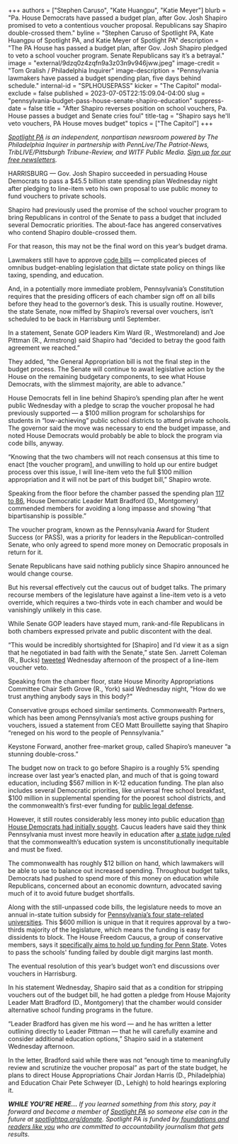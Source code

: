 +++
authors = ["Stephen Caruso", "Kate Huangpu", "Katie Meyer"]
blurb = "Pa. House Democrats have passed a budget plan, after Gov. Josh Shapiro promised to veto a contentious voucher proposal. Republicans say Shapiro double-crossed them."
byline = "Stephen Caruso of Spotlight PA, Kate Huangpu of Spotlight PA, and Katie Meyer of Spotlight PA"
description = "The PA House has passed a budget plan, after Gov. Josh Shapiro pledged to veto a school voucher program. Senate Republicans say it’s a betrayal."
image = "external/9dzq0z4zqfn9a3z03n9v946jww.jpeg"
image-credit = "Tom Gralish / Philadelphia Inquirer"
image-description = "Pennsylvania lawmakers have passed a budget spending plan, five days behind schedule."
internal-id = "SPLHOUSEPASS"
kicker = "The Capitol"
modal-exclude = false
published = 2023-07-05T22:15:09.04-04:00
slug = "pennsylvania-budget-pass-house-senate-shapiro-education"
suppress-date = false
title = "After Shapiro reverses position on school vouchers, Pa. House passes a budget and Senate cries foul"
title-tag = "Shapiro says he'll veto vouchers, PA House moves budget"
topics = ["The Capitol"]
+++

<a href="https://www.spotlightpa.org/"><em>Spotlight PA</em></a><em> is an independent, nonpartisan newsroom powered by The Philadelphia Inquirer in partnership with PennLive/The Patriot-News, TribLIVE/Pittsburgh Tribune-Review, and WITF Public Media. </em><a href="https://www.spotlightpa.org/newsletters"><em>Sign up for our free newsletters</em></a><em>.</em>

HARRISBURG — Gov. Josh Shapiro succeeded in persuading House Democrats to pass a $45.5 billion state spending plan Wednesday night after pledging to line-item veto his own proposal to use public money to fund vouchers to private schools.

Shapiro had previously used the promise of the school voucher program to bring Republicans in control of the Senate to pass a budget that included several Democratic priorities. The about-face has angered conservatives who contend Shapiro double-crossed them.

For that reason, this may not be the final word on this year’s budget drama.

<script src="https://www.spotlightpa.org/embed.js" async></script><div data-spl-embed-version="1" data-spl-src="https://www.spotlightpa.org/embeds/newsletter/"></div>

Lawmakers still have to approve <a href="https://www.penncapital-star.com/government-politics/cracking-the-code-these-budget-bills-are-where-the-deals-get-made/">code bills</a> — complicated pieces of omnibus budget-enabling legislation that dictate state policy on things like taxing, spending, and education.

And, in a potentially more immediate problem, Pennsylvania’s Constitution requires that the presiding officers of each chamber sign off on all bills before they head to the governor’s desk. This is usually routine. However, the state Senate, now miffed by Shapiro’s reversal over vouchers, isn’t scheduled to be back in Harrisburg until September.

In a statement, Senate GOP leaders Kim Ward (R., Westmoreland) and Joe Pittman (R., Armstrong) said Shapiro had “decided to betray the good faith agreement we reached.”

They added, “the General Appropriation bill is not the final step in the budget process. The Senate will continue to await legislative action by the House on the remaining budgetary components, to see what House Democrats, with the slimmest majority, are able to advance.”

House Democrats fell in line behind Shapiro’s spending plan after he went public Wednesday with a pledge to scrap the voucher proposal he had previously supported — a $100 million program for scholarships for students in “low-achieving” public school districts to attend private schools. The governor said the move was necessary to end the budget impasse, and noted House Democrats would probably be able to block the program via code bills, anyway.

“Knowing that the two chambers will not reach consensus at this time to enact \[the voucher program\], and unwilling to hold up our entire budget process over this issue, I will line-item veto the full $100 million appropriation and it will not be part of this budget bill,” Shapiro wrote.

Speaking from the floor before the chamber passed the spending plan <a href="https://www.legis.state.pa.us/CFDOCS/Legis/RC/Public/rc_view_action2.cfm?sess_yr=2023&amp;sess_ind=0&amp;rc_body=H&amp;rc_nbr=445">117 to 86</a>, House Democratic Leader Matt Bradford (D., Montgomery) commended members for avoiding a long impasse and showing “that bipartisanship is possible.”

The voucher program, known as the Pennsylvania Award for Student Success (or PASS), was a priority for leaders in the Republican-controlled Senate, who only agreed to spend more money on Democratic proposals in return for it.

Senate Republicans have said nothing publicly since Shapiro announced he would change course.

But his reversal effectively cut the caucus out of budget talks. The primary recourse members of the legislature have against a line-item veto is a veto override, which requires a two-thirds vote in each chamber and would be vanishingly unlikely in this case.

While Senate GOP leaders have stayed mum, rank-and-file Republicans in both chambers expressed private and public discontent with the deal.

“This would be incredibly shortsighted for \[Shapiro\] and I’d view it as a sign that he negotiated in bad faith with the Senate,” state Sen. Jarrett Coleman (R., Bucks) <a href="https://twitter.com/SenatorJColeman/status/1676677900920127489?s=20">tweeted</a> Wednesday afternoon of the prospect of a line-item voucher veto.

Speaking from the chamber floor, state House Minority Appropriations Committee Chair Seth Grove (R., York) said Wednesday night, &#34;How do we trust anything anybody says in this body?&#34;

Conservative groups echoed similar sentiments. Commonwealth Partners, which has been among Pennsylvania’s most active groups pushing for vouchers, issued a statement from CEO Matt Brouillette saying that Shapiro “reneged on his word to the people of Pennsylvania.”

Keystone Forward, another free-market group, called Shapiro’s maneuver “a stunning double-cross.”

The budget now on track to go before Shapiro is a roughly 5% spending increase over last year’s enacted plan, and much of that is going toward education, including $567 million in K-12 education funding. The plan also includes several Democratic priorities, like universal free school breakfast, $100 million in supplemental spending for the poorest school districts, and the commonwealth’s first-ever funding for <a href="https://www.spotlightpa.org/news/2023/04/pa-public-defense-gov-shapiro/">public legal defense</a>.

However, it still routes considerably less money into public education <a href="https://www.spotlightpa.org/news/2023/06/pa-education-spending-legislature-budget-josh-shapiro/">than House Democrats had initially sought</a>. Caucus leaders have said they think Pennsylvania must invest more heavily in education after <a href="https://www.spotlightpa.org/news/2023/06/pa-budget-2023-school-funding-lawsuit-commonwealth-court/">a state judge ruled</a> that the commonwealth’s education system is unconstitutionally inequitable and must be fixed.

The commonwealth has roughly $12 billion on hand, which lawmakers will be able to use to balance out increased spending. Throughout budget talks, Democrats had pushed to spend more of this money on education while Republicans, concerned about an economic downturn, advocated saving much of it to avoid future budget shortfalls.

Along with the still-unpassed code bills, the legislature needs to move an annual in-state tuition subsidy for <a href="https://www.inquirer.com/politics/pennsylvania/fetal-tissue-transgender-pitt-penn-state-university-funding-20230626.html">Pennsylvania’s four state-related universities</a>. This $600 million is unique in that it requires approval by a two-thirds majority of the legislature, which means the funding is easy for dissidents to block. The House Freedom Caucus, a group of conservative members, says it <a href="https://www.spotlightpa.org/news/2023/06/pa-education-spending-legislature-budget-josh-shapiro/">specifically aims to hold up funding for Penn State</a>. Votes to pass the schools&#39; funding failed by double digit margins last month.

The eventual resolution of this year’s budget won’t end discussions over vouchers in Harrisburg.

<script src="https://www.spotlightpa.org/embed.js" async></script><div data-spl-embed-version="1" data-spl-src="https://www.spotlightpa.org/embeds/donate/"></div>

In his statement Wednesday, Shapiro said that as a condition for stripping vouchers out of the budget bill, he had gotten a pledge from House Majority Leader Matt Bradford (D., Montgomery) that the chamber would consider alternative school funding programs in the future.

“Leader Bradford has given me his word — and he has written a letter outlining directly to Leader Pittman — that he will carefully examine and consider additional education options,” Shapiro said in a statement Wednesday afternoon.

In the letter, Bradford said while there was not “enough time to meaningfully review and scrutinize the voucher proposal” as part of the state budget, he plans to direct House Appropriations Chair Jordan Harris (D., Philadelphia) and Education Chair Pete Schweyer (D., Lehigh) to hold hearings exploring it.

<strong><em>WHILE YOU’RE HERE…</em></strong><em> If you learned something from this story, pay it forward and become a member of </em><a href="https://www.spotlightpa.org/"><em>Spotlight PA</em></a><em> so someone else can in the future at </em><a href="https://www.spotlightpa.org/donate/"><em>spotlightpa.org/donate</em></a><em>. Spotlight PA is funded by</em><a href="https://www.spotlightpa.org/support"><em> foundations and readers like you</em></a><em> who are committed to accountability journalism that gets results.</em>


